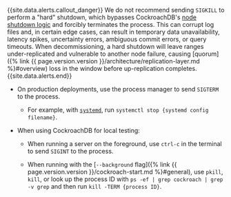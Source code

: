 {{site.data.alerts.callout_danger}}
We do not recommend sending `SIGKILL` to perform a "hard" shutdown, which bypasses CockroachDB's [node shutdown logic](#node-shutdown-sequence) and forcibly terminates the process. This can corrupt log files and, in certain edge cases, can result in temporary data unavailability, latency spikes, uncertainty errors, ambiguous commit errors, or query timeouts. When decommissioning, a hard shutdown will leave ranges under-replicated and vulnerable to another node failure, causing [quorum]({% link {{ page.version.version }}/architecture/replication-layer.md %}#overview) loss in the window before up-replication completes.
{{site.data.alerts.end}}

- On production deployments, use the process manager to send `SIGTERM` to the process. 

	- For example, with [`systemd`](https://www.freedesktop.org/wiki/Software/systemd/), run `systemctl stop {systemd config filename}`.

- When using CockroachDB for local testing:
  
  - When running a server on the foreground, use `ctrl-c` in the terminal to send `SIGINT` to the process.

  - When running with the [`--background` flag]({% link {{ page.version.version }}/cockroach-start.md %}#general), use `pkill`, `kill`, or look up the process ID with `ps -ef | grep cockroach | grep -v grep` and then run `kill -TERM {process ID}`.